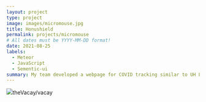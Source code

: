 ```yaml
---
layout: project
type: project
image: images/micromouse.jpg
title: Honushield
permalink: projects/micromouse
# All dates must be YYYY-MM-DD format!
date: 2021-08-25
labels:
  - Meteor
  - JavaScript
  - Sementic-ui
summary: My team developed a webpage for COVID tracking similar to UH Lumisight.
---
```


<div class="ui small rounded images">
  <img class="ui image" src="../images/micromouse-SQUARELOGO.png
</div>

Source: <a href="https://github.com/darleneagbayani/ICS491"><i class="large github icon"></i>theVacay/vacay</a>



